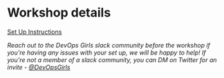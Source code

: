 # Workshop details 
[Set Up Instructions](workshop-content/01-setup/01-setup.md)

*Reach out to the DevOps Girls slack community before the workshop if you're having any issues with your set up, we will be happy to help!*
*If you're not a member of a slack community, you can DM on Twitter for an invite - [@DevOpsGirls](https://twitter.com/DevOpsGirls)*
